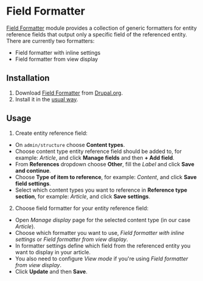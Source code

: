 # Field Formatter

[Field Formatter](https://www.drupal.org/project/field_formatter) module provides
a collection of generic formatters for entity reference fields that output only
a specific field of the referenced entity. There are currently two formatters:

- Field formatter with inline settings
- Field formatter from view display

## Installation

1. Download [Field Formatter](https://www.drupal.org/project/field_formatter)
   from [Drupal.org](https://www.drupal.org/node/2328797/release).
2. Install it in the
   [usual way](https://www.drupal.org/documentation/install/modules-themes/modules-8).

## Usage

1. Create entity reference field:
  * On `admin/structure` choose **Content types**.
  * Choose content type entity reference field should be added to, for example:
    *Article*, and click **Manage fields** and then **+ Add field**.
  * From **References** dropdown choose **Other**, fill the *Label* and click
    **Save and continue**.
  * Choose **Type of item to reference**, for example: *Content*, and click
    **Save field settings**.
  * Select which content types you want to reference in
    **Reference type section**, for example: *Article*, and click
    **Save settings**.
2. Choose field formatter for your entity reference field:
  * Open *Manage display* page for the selected content type (in our case
    *Article*).
  * Choose which formatter you want to use, *Field formatter with inline
    settings* or *Field formatter from view display*.
  * In formatter settings define which field from the referenced entity you want
    to display in your article.
  * You also need to configure *View mode* if you're using *Field formatter from
    view display*.
  * Click **Update** and then **Save**.
